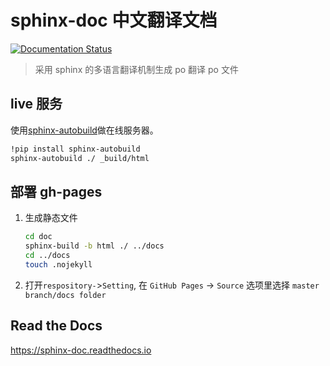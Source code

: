 # sphinx-doc 中文翻译文档

[![Documentation Status](https://readthedocs.org/projects/sphinx-doc/badge/?version=master)](https://sphinx-doc.readthedocs.io/zh_CN/master/?badge=master)

> 采用 sphinx 的多语言翻译机制生成 po 翻译 po 文件

## live 服务

使用[sphinx-autobuild](https://github.com/GaretJax/sphinx-autobuild)做在线服务器。

```sh
!pip install sphinx-autobuild
sphinx-autobuild ./ _build/html
```

## 部署 gh-pages

1. 生成静态文件

   ```sh
   cd doc
   sphinx-build -b html ./ ../docs
   cd ../docs
   touch .nojekyll
   ```

2. 打开`respository-`>`Setting`, 在 `GitHub Pages` -> `Source` 选项里选择 `master branch/docs folder`

## Read the Docs

<https://sphinx-doc.readthedocs.io>
